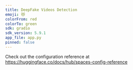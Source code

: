 ```yaml
---
title: DeepFake Videos Detection
emoji: 😻
colorFrom: red
colorTo: green
sdk: gradio
sdk_version: 5.9.1
app_file: app.py
pinned: false
---
```


Check out the configuration reference at https://huggingface.co/docs/hub/spaces-config-reference
